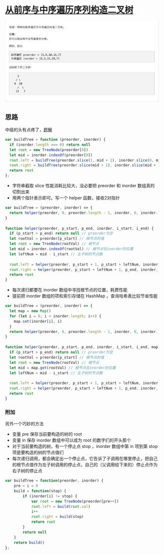 # [从前序与中序遍历序列构造二叉树](https://leetcode-cn.com/explore/interview/card/top-interview-questions-medium/32/trees-and-graphs/87/)

![buildTree](./imgs/buildTree.png)

## 思路

中级的头有点疼了，[题解](https://leetcode-cn.com/problems/construct-binary-tree-from-preorder-and-inorder-traversal/solution/ding-wei-chu-gen-jie-dian-de-wei-zhi-hua-fen-zuo-y/)


```js
var buildTree = function (preorder, inorder) {
  if (inorder.length === 0) return null
  let root = new TreeNode(preorder[0]) 
  let mid = inorder.indexOf(preorder[0]) 
  root.left = buildTree(preorder.slice(1, mid + 1), inorder.slice(0, mid)) 
  root.right = buildTree(preorder.slice(mid + 1), inorder.slice(mid + 1))
  return root
};

```
* 字符串截取 slice 性能消耗比较大，没必要把 preorder 和 inorder 数组真的切割出来
* 用两个指针表示即可。写一个 helper 函数，接收2对指针

```js
var buildTree = (preorder, inorder) => {
  return helper(preorder, 0, preorder.length - 1, inorder, 0, inorder.length - 1)
}

function helper(preorder, p_start, p_end, inorder, i_start, i_end) {
  if (p_start > p_end) return null // preorder为空
  let rootVal = preorder[p_start] // 根节点的值
  let root = new TreeNode(rootVal) // 根节点
  let mid = inorder.indexOf(rootVal) // 根节点在inorder的位置
  let leftNum = mid - i_start // 左子树的节点数

  root.left = helper(preorder, p_start + 1, p_start + leftNum, inorder, i_start, mid - 1)
  root.right = helper(preorder, p_start + leftNum + 1, p_end, inorder, mid + 1, i_end)
  return root
}
```

* 每次递归都要在 inorder 数组中寻找根节点的位置，耗费性能
* 提前把 inorder 数组的项和索引存储在 HashMap 。查询哈希表比较节省性能

```js
var buildTree = (preorder, inorder) => {
  let map = new Map()
  for (let i = 0; i < inorder.length; i++) {
    map.set(inorder[i], i)
  }
  return helper(preorder, 0, preorder.length - 1, inorder, 0, inorder.length - 1, map)
}

function helper(preorder, p_start, p_end, inorder, i_start, i_end, map) {
  if (p_start > p_end) return null // preorder为空
  let rootVal = preorder[p_start] // 根节点的值
  let root = new TreeNode(rootVal) // 根节点
  let mid = map.get(rootVal) // 根节点在inorder的位置
  let leftNum = mid - i_start // 左子树的节点数

  root.left = helper(preorder, p_start + 1, p_start + leftNum, inorder, i_start, mid - 1, map)
  root.right = helper(preorder, p_start + leftNum + 1, p_end, inorder, mid + 1, i_end, map)
  return root
}

```

### 附加

另外一个巧妙的方法

* 变量 pre 保存当前要构造的树的 root
* 变量 in 保存 inorder 数组中可以成为 root 的数字们的开头那个
* 对于当前要构造的树，有一个停止点 stop ，inorder 数组中第 in 项到第 stop 项是要构造的树的节点值们
* 每次递归调用，都会确定出一个停止点，它告诉了子调用在哪里停止，把自己的根节点值作为左子树调用的停止点，自己的（父调用给下来的）停止点作为右子树的停止点


```js
var buildTree = function(preorder, inorder) {
    pre = i = 0
    build = function(stop) {
        if (inorder[i] != stop) {
            var root = new TreeNode(preorder[pre++])
            root.left = build(root.val)
            i++
            root.right = build(stop)
            return root
        }
        return null
    }
    return build()
};

```